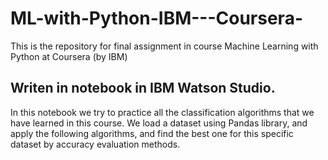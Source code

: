 # ML-with-Python-IBM---Coursera-
This is the repository for final assignment in course Machine Learning with Python at Coursera (by IBM)

## Writen in notebook in IBM Watson Studio.
In this notebook we try to practice all the classification algorithms that we have learned in this course.
We load a dataset using Pandas library, and apply the following algorithms, and find the best one for this specific dataset by accuracy evaluation methods.
